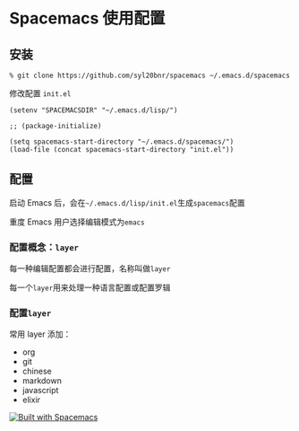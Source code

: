 # Spacemacs 使用配置

## 安装

```shell
% git clone https://github.com/syl20bnr/spacemacs ~/.emacs.d/spacemacs
```

修改配置 `init.el`

```elisp
(setenv "SPACEMACSDIR" "~/.emacs.d/lisp/")

;; (package-initialize)

(setq spacemacs-start-directory "~/.emacs.d/spacemacs/")
(load-file (concat spacemacs-start-directory "init.el"))

```

## 配置

启动 Emacs 后，会在`~/.emacs.d/lisp/init.el`生成`spacemacs`配置

重度 Emacs 用户选择编辑模式为`emacs`

### 配置概念：`layer`

每一种编辑配置都会进行配置，名称叫做`layer`

每一个`layer`用来处理一种语言配置或配置罗辑

### 配置`layer`

常用 layer 添加：

- org
- git
- chinese
- markdown
- javascript
- elixir

[![Built with Spacemacs](https://cdn.rawgit.com/syl20bnr/spacemacs/442d025779da2f62fc86c2082703697714db6514/assets/spacemacs-badge.svg)](http://spacemacs.org)
